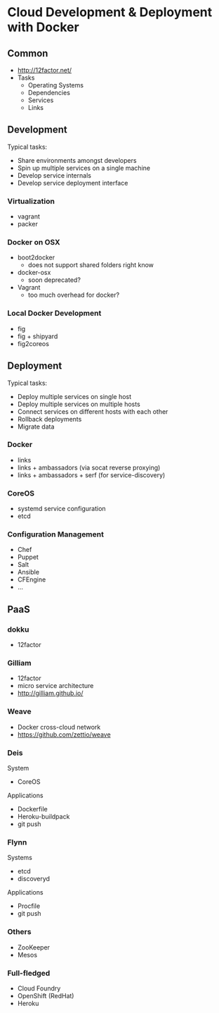 # Cloud Development & Deployment with Docker

## Common

* http://12factor.net/
* Tasks
  * Operating Systems
  * Dependencies
  * Services
  * Links

## Development

Typical tasks:

* Share environments amongst developers
* Spin up multiple services on a single machine
* Develop service internals
* Develop service deployment interface

### Virtualization

* vagrant
* packer

### Docker on OSX

* boot2docker
  * does not support shared folders right know
* docker-osx
  * soon deprecated?
* Vagrant
  * too much overhead for docker?

### Local Docker Development

* fig
* fig + shipyard
* fig2coreos

## Deployment

Typical tasks:

* Deploy multiple services on single host
* Deploy multiple services on multiple hosts
* Connect services on different hosts with each other
* Rollback deployments
* Migrate data

### Docker

- links
- links + ambassadors (via socat reverse proxying)
- links + ambassadors + serf (for service-discovery)

### CoreOS

- systemd service configuration
- etcd

### Configuration Management

- Chef
- Puppet
- Salt
- Ansible
- CFEngine
- …

## PaaS

### dokku

* 12factor

### Gilliam

* 12factor
* micro service architecture
* http://gilliam.github.io/

### Weave

* Docker cross-cloud network
* https://github.com/zettio/weave

### Deis

System

- CoreOS

Applications

- Dockerfile
- Heroku-buildpack
- git push

### Flynn

Systems

- etcd
- discoveryd

Applications

- Procfile
- git push

### Others

- ZooKeeper
- Mesos

### Full-fledged

- Cloud Foundry
- OpenShift (RedHat)
- Heroku

